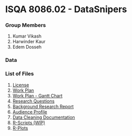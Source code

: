 # ISQA 8086.02 - DataSnipers

### Group Members
1. Kumar Vikash
2. Harwinder Kaur
3. Edem Dosseh

### Data

### List of Files

1. [License](/LICENSE)
2. [Work Plan](Deliverables/1%20Work%20Plan/Work%20Plan.md)
3. [Work Plan - Gantt Chart](Deliverables/1%20Work%20Plan/Work%20Plan%20-%20Gantt%20Chart.pdf)
4. [Research Questions](Deliverables//1%20Work%20Plan/Data%20Snipers%20Research%20Questions.md)
5. [Background Research Report](Deliverables//2%20Background%20Research%20Report)
6. [Audience Profile](Deliverables//3%20Audience%20Profile/Audience%20Profile.md)
7. [Data Cleaning Documentation](Deliverables/4%20Data%20Cleaning/Data%20Cleaning.md)
8. [R-Scripts (WIP)](Deliverables/5%20RScript)
9. [R-Plots](Deliverables/5%20RScript/Analysis_and_plots.md)